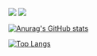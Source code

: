 ![](https://img.shields.io/badge/-Python-3776ab?style=flat-square&logo=Python&logoColor=fff)
![](https://img.shields.io/badge/-Linux-fcc624?style=flat-square&logo=Linux&logoColor=fff)


[![Anurag's GitHub stats](https://github-readme-stats-swart-nine-93.vercel.app/api?username=forchannot&show_icons=true&theme=react)](https://github.com/forchannot/github-readme-stats)

[![Top Langs](https://github-readme-stats-swart-nine-93.vercel.app/api/top-langs/?username=forchannot&layout=compact)](https://github.com/forchannot/github-readme-stats)



